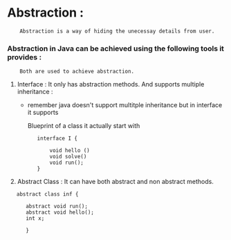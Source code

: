 # Abstraction : 
        Abstraction is a way of hiding the unecessay details from user. 
  
   ### Abstraction in Java can be achieved using the following tools it provides :
        Both are used to achieve abstraction.
 
   1. Interface  :  It only has abstraction methods. And supports multiple inheritance : 
       - remember java doesn't support multitple inheritance but in interface it supports 

            Blueprint of a class 
            it actually start with 
                
                interface I {

                    void hello ()  
                    void solve()
                    void run();
                }

   2. Abstract Class : It can have both abstract and non abstract methods.

  ```
     abstract class inf {

        abstract void run();
        abstract void hello();
        int x;

        }
       